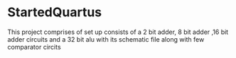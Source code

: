 # StartedQuartus
This project comprises of set up consists of a 2 bit adder, 8 bit adder ,16 bit adder circuits and a 32 bit alu with its schematic file along with few comparator circits
